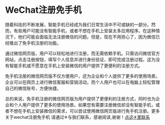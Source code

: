 # WeChat注册免手机

随着科技的不断发展，智能手机已经成为我们日常生活中不可或缺的一部分。然而，有些用户可能没有智能手机，或者不想在手机上安装太多应用程序。在这种情况下，他们可能会面临无法注册微信的问题。但是，现在不用担心了，因为微信已经推出了免手机注册的功能。

通过微信网页版，用户可以轻松地进行注册，而无需依赖手机。只需访问微信官方网站，点击注册按钮，填写个人信息并进行身份验证，即可完成注册过程。这为没有智能手机或不愿意在手机上安装微信的用户提供了更便利的注册方式。

免手机注册的微信网页版不仅方便用户，还为企业和个人提供了更多的使用场景。企业可以在网页上进行微信客服和营销活动，而个人用户也可以在电脑上轻松管理自己的微信账号，方便快捷。

总的来说，免手机注册的微信网页版为用户提供了更便利的注册方式，同时也为企业和个人用户提供了更多的使用场景。如果您有需要注册微信却没有智能手机，或者不想在手机上安装微信的需求，可以尝试使用微信网页版进行免手机注册。更多 关于wechat注册免手机 请通过✈与我们联系，感谢阅读,谢谢！[点这✈里联系](https://www.k02.cc)